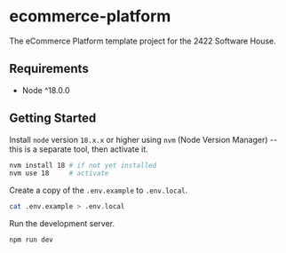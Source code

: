# ecommerce-platform

The eCommerce Platform template project for the 2422 Software House.

## Requirements

- Node ^18.0.0

## Getting Started

Install `node` version `18.x.x` or higher using `nvm` (Node Version Manager) --
this is a separate tool, then activate it.

```bash
nvm install 18 # if not yet installed
nvm use 18     # activate
```

Create a copy of the `.env.example` to `.env.local`.

```bash
cat .env.example > .env.local
```

Run the development server.

```bash
npm run dev
```
